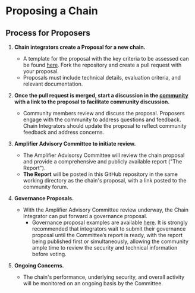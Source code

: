 # Proposing a Chain

## Process for Proposers

1. **Chain integrators create a Proposal for a new chain.**
    - A template for the proposal with the key criteria to be assessed can be found [here](https://github.com/axelarnetwork/amplifier-advisory-committee/blob/feat/setup/src/chains/_TEMPLATE/PROPOSAL.md). Fork the repository and create a pull request with your proposal.
    - Proposals must include technical details, evaluation criteria, and relevant documentation.

2. **Once the pull request is merged, start a discussion in the [community](https://community.axelar.network/) with a link to the proposal to facilitate community discussion.**
    - Community members review and discuss the proposal. Proposers engage with the community to address questions and feedback. Chain Integrators should update the proposal to reflect community feedback and address concerns.

3. **Amplifier Advisory Committee to initiate review.**
    - The Amplifier Advisorsy Committee will review the chain proposal and provide a comprehensive and publicly available report ("The Report").
    - **The Report** will be posted in this GitHub repository in the same working directory as the chain's proposal, with a link posted to the community forum.
 
4. **Governance Proposals.**
    - With the Amplifier Advisory Committee review underway, the Chain Integrator can put forward a governance proposal.
        - Governance proposal examples are available [here](https://docs.axelar.dev/dev/amplifier/chain-integration/governance-proposals/). It is strongly recommended that integrators wait to submit their governance proposal until the Committee’s report is ready, with the report being published first or simultaneously, allowing the community ample time to review the security and technical information before voting.

5. **Ongoing Concerns.**
    - The chain's performance, underlying security, and overall activity will be monitored on an ongoing basis by the Committee.
